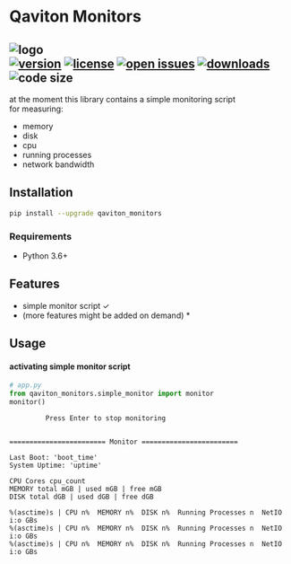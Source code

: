 # Qaviton Monitors  
![logo](https://www.qaviton.com/wp-content/uploads/logo-svg.svg)  
[![version](https://img.shields.io/pypi/v/qaviton_monitors.svg)](https://pypi.python.org/pypi)
[![license](https://img.shields.io/pypi/l/qaviton_monitors.svg)](https://pypi.python.org/pypi)
[![open issues](https://img.shields.io/github/issues/qaviton/qaviton_monitors)](https://github/issues-raw/qaviton/qaviton_monitors)
[![downloads](https://img.shields.io/pypi/dm/qaviton_monitors.svg)](https://pypi.python.org/pypi)
![code size](https://img.shields.io/github/languages/code-size/qaviton/qaviton_monitors)
-------------------------  
  
at the moment this library contains a simple monitoring script  
for measuring:  
* memory  
* disk  
* cpu  
* running processes  
* network bandwidth  


## Installation  
```sh  
pip install --upgrade qaviton_monitors  
```  
  
### Requirements
- Python 3.6+  
  
## Features  
* simple monitor script ✓  
* (more features might be added on demand) *  
  
## Usage  
  
#### activating simple monitor script  
```python
# app.py
from qaviton_monitors.simple_monitor import monitor
monitor()
```  
```
         Press Enter to stop monitoring


======================== Monitor ========================

Last Boot: 'boot_time'
System Uptime: 'uptime'

CPU Cores cpu_count
MEMORY total mGB | used mGB | free mGB
DISK total dGB | used dGB | free dGB

%(asctime)s | CPU n%  MEMORY n%  DISK n%  Running Processes n  NetIO i:o GBs
%(asctime)s | CPU n%  MEMORY n%  DISK n%  Running Processes n  NetIO i:o GBs
%(asctime)s | CPU n%  MEMORY n%  DISK n%  Running Processes n  NetIO i:o GBs
```  
  
  